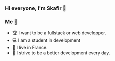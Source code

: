 ### Hi everyone, I'm Skafir 🐺 

### Me 📍

- 🏆 I want to be a fullstack or web developper.
- 💻 I am a student in development
- 👯 I live in France.
- 👤 I strive to be a better development every day.

<!--
**Skafir/Skafir** is a ✨ _special_ ✨ repository because its `README.md` (this file) appears on your GitHub profile.
